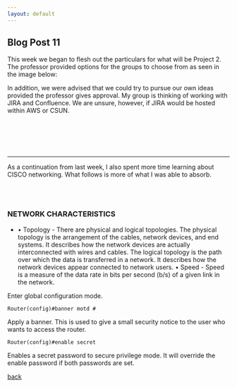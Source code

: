 ```yaml
---
layout: default
---
```


## Blog Post 11



This week we began to flesh out the particulars for what will be Project 2. The professor provided options for the groups to choose from as seen in the image below:




In addition, we were advised that we could try to pursue our own ideas provided the professor gives approval. My group is thinking of working with JIRA and Confluence. We are unsure, however, if JIRA would be hosted within AWS or CSUN. 
    
&nbsp;  
&nbsp;  
&nbsp;  
&nbsp;  
- - - -

As a continuation from last week, I also spent more time learning about CISCO networking. What follows is more of what I was able to absorb. 

&nbsp;  
&nbsp;

### NETWORK CHARACTERISTICS

* •    Topology - There are physical and logical topologies. The physical topology is the arrangement of the cables, network devices, and end systems. It describes how the network devices are actually interconnected with wires and cables. The logical topology is the path over which the data is transferred in a network. It describes how the network devices appear connected to network users.
•    Speed - Speed is a measure of the data rate in bits per second (b/s) of a given link in the network.

    
Enter global configuration mode.

    Router(config)#banner motd #
    
Apply a banner. This is used to give a small security notice to the user who wants to access the router.

    Router(config)#enable secret

Enables a secret password to secure privilege mode. It will override the enable password if both passwords are set.





[back](../blog.html)
